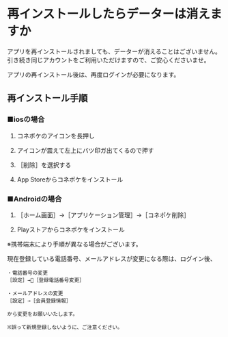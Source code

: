 # 再インストールしたらデーターは消えますか

アプリを再インストールされましても、データーが消えることはございません。  
引き続き同じアカウントをご利用いただけますので、ご安心くださいませ。

アプリの再インストール後は、再度ログインが必要になります。

## 再インストール手順

### ■iosの場合

1. コネポケのアイコンを長押し

1. アイコンが震えて左上にバツ印ガ出てくるので押す

1. ［削除］を選択する

1. App Storeからコネポケをインストール

### ■Androidの場合

1. ［ホーム画面］→［アプリケーション管理］→［コネポケ削除］

1. Playストアからコネポケをインストール

※携帯端末により手順が異なる場合がございます。

   現在登録している電話番号、メールアドレスが変更になる際は、ログイン後、

    ・電話番号の変更
    ［設定］→［登録電話番号変更］

    ・メールアドレスの変更
    ［設定］→［会員登録情報］

    から変更をお願いいたします。

    ※誤って新規登録しないように、ご注意ください。
